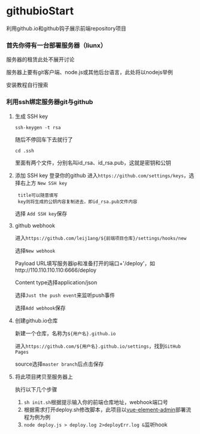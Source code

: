 # githubioStart
利用github.io和github钩子展示前端repository项目
###  首先你得有一台部署服务器（liunx）
服务器的租赁此处不展开讨论

服务器上要有git客户端、node.js或其他后台语言，此处将以nodejs举例

安装教程自行搜索
### 利用ssh绑定服务器git与github

1. 生成 SSH key
    
    `ssh-keygen -t rsa`
    
    随后不停回车下去就行了
    
    `cd .ssh`
    
    里面有两个文件，分别名叫id_rsa、id_rsa.pub，这就是密钥和公钥
2. 添加 SSH key
    登录你的github
    进入`https://github.com/settings/keys`，选择右上方 `New SSH key`

        title可以随意填写
        key则将生成的公钥内容复制进去，即id_rsa.pub文件内容

    选择 `Add SSH key`保存
3. github webhook

    进入`https://github.com/leij1ang/${前端项目仓库}/settings/hooks/new`

    选择`New webhook`
    
    Payload URL填写服务器ip和准备打开的端口+'/deploy'，如http://110.110.110.110:6666/deploy

    Content type选择application/json

    选择`Just the push event`来监听push事件

    选择`Add webhook`保存
4.  创建github.io仓库

    新建一个仓库，名称为`${用户名}.github.io`

    进入`https://github.com/${用户名}.github.io/settings`，找到`GitHub Pages`

    source选择`master branch`后点击保存
5.  将此项目拷贝至服务器上

    执行以下几个步骤

    1. `sh init.sh`根据提示输入你的前端仓库地址，webhook端口号
    2. 根据需求打开deploy.sh修改脚本，此项目以[vue-element-admin](https://github.com/PanJiaChen/vue-element-admin)部署流程为例为例
    3. `node deploy.js > deploy.log 2>deployErr.log &`监听hook
